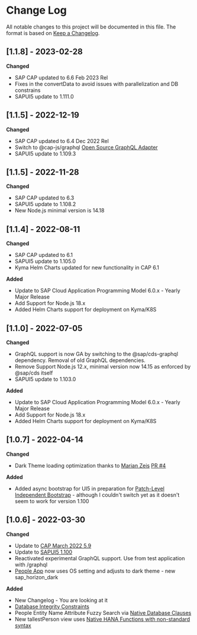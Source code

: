 # Change Log

All notable changes to this project will be documented in this file.
The format is based on [Keep a Changelog](http://keepachangelog.com/).

## [1.1.8] - 2023-02-28

**Changed**

- SAP CAP updated to 6.6 Feb 2023 Rel
- Fixes in the convertData to avoid issues with parallelization and DB constrains
- SAPUI5 update to 1.111.0

## [1.1.5] - 2022-12-19

**Changed**

- SAP CAP updated to 6.4 Dec 2022 Rel
- Switch to @cap-js/graphql [Open Source GraphQL Adapter](https://cap.cloud.sap/docs/releases/dec22#open-source-graphql-adapter)
- SAPUI5 update to 1.109.3

## [1.1.5] - 2022-11-28

**Changed**

- SAP CAP updated to 6.3
- SAPUI5 update to 1.108.2
- New Node.js minimal version is 14.18

## [1.1.4] - 2022-08-11

**Changed**

- SAP CAP updated to 6.1
- SAPUI5 update to 1.105.0
- Kyma Helm Charts updated for new functionality in CAP 6.1

**Added**

- Update to SAP Cloud Application Programming Model 6.0.x - Yearly Major Release
- Add Support for Node.js 18.x
- Added Helm Charts support for deployment on Kyma/K8S

## [1.1.0] - 2022-07-05

**Changed**

- GraphQL support is now GA by switching to the @sap/cds-graphql dependency.  Removal of old GraphQL dependencies.
- Remove Support Node.js 12.x, minimal version now 14.15 as enforced by @sap/cds itself
- SAPUI5 update to 1.103.0

**Added**

- Update to SAP Cloud Application Programming Model 6.0.x - Yearly Major Release
- Add Support for Node.js 18.x
- Added Helm Charts support for deployment on Kyma/K8S

## [1.0.7] - 2022-04-14

**Changed**

- Dark Theme loading optimization thanks to [Marian Zeis](https://github.com/marianfoo) [PR #4](https://github.com/SAP-samples/cloud-cap-hana-swapi/pull/4)

**Added**

- Added async bootstrap for UI5 in preparation for [Patch-Level Independent Bootstrap](https://blogs.sap.com/2022/04/14/sapui5-patch-level-independent-bootstrap) - although I couldn't switch yet as it doesn't seem to work for version 1.100

## [1.0.6] - 2022-03-30

**Changed**

- Update to [CAP March 2022 5.9](https://cap.cloud.sap/docs/releases/mar22)
- Update to [SAPUI5 1.100](https://sapui5.hana.ondemand.com/1.100.0/#/topic/5deb78f36022473487be44cb3a71140a)
- Reactivated experimental GraphQL support. Use from test application with /graphql
- [People App](/people/webapp/index.html) now uses OS setting and adjusts to dark theme - new sap_horizon_dark

**Added**

- New Changelog - You are looking at it
- [Database Integrity Constraints](https://cap.cloud.sap/docs/releases/mar22#database-integrity-constraints)
- People Entity Name Attribute Fuzzy Search via [Native Database Clauses](https://cap.cloud.sap/docs/releases/mar22#native-database-clauses)
- New tallestPerson view uses [Native HANA Functions with non-standard syntax](https://cap.cloud.sap/docs/releases/mar22#native-hana-functions-with-non-standard-syntax)
